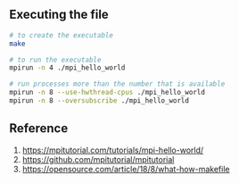 ## Executing the file
```bash
# to create the executable
make

# to run the executable
mpirun -n 4 ./mpi_hello_world

# run processes more than the number that is available
mpirun -n 8 --use-hwthread-cpus ./mpi_hello_world
mpirun -n 8 --oversubscribe ./mpi_hello_world
```

## Reference
1. https://mpitutorial.com/tutorials/mpi-hello-world/
2. https://github.com/mpitutorial/mpitutorial
3. https://opensource.com/article/18/8/what-how-makefile